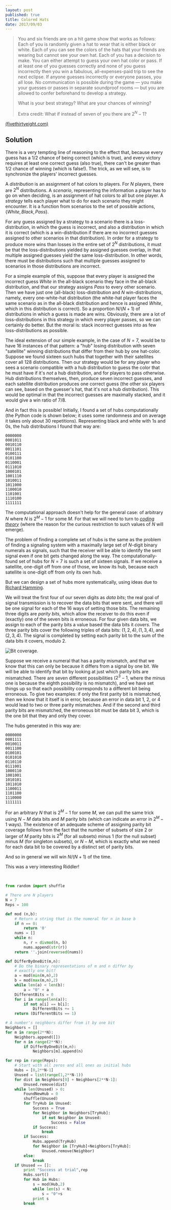 ```yaml
---
layout: post
published: true
title: Colored Hats
date: 2017/09/03
---
```


>You and six friends are on a hit game show that works as follows: Each of you is randomly given a hat to wear that is either black or white. Each of you can see the colors of the hats that your friends are wearing but cannot see your own hat. Each of you has a decision to make. You can either attempt to guess your own hat color or pass. If at least one of you guesses correctly and none of you guess incorrectly then you win a fabulous, all-expenses-paid trip to see the next eclipse. If anyone guesses incorrectly or everyone passes, you all lose. No communication is possible during the game — you make your guesses or passes in separate soundproof rooms — but you are allowed to confer beforehand to develop a strategy.
>
>What is your best strategy? What are your chances of winning?
>
>Extra credit: What if instead of seven of you there are $2^N−1$?

<!--more-->

[(fivethirtyeight.com)](https://fivethirtyeight.com/features/is-your-friend-full-of-it/)

## Solution

There is a very tempting line of reasoning to the effect that, because every guess has a $1/2$ chance of being correct (which is true), and every victory requires at least one correct guess (also true), there can't be greater than $1/2$ chance of winning (which is false!). The trick, as we will see, is to synchronize the players' incorrect guesses. 

A _distribution_ is an assignment of hat colors to players. For $N$ players, there are $2^N$ distributions.  A _scenario_, representing the information a player has to go on when deciding, is an assignment of hat colors to all but one player. A _strategy_ tells each player what to do for each scenario they might encounter. It is a function from scenarios to the set of possible actions, $\{White, Black, Pass\}$.

For any guess assigned by a strategy to a scenario there is a loss-distribution, in which the guess is incorrect, and also a distribution in which it is correct (which is a win-distribution if there are no incorrect guesses assigned to other scenarios in that distribution). In order for a strategy to produce more wins than losses in the entire set of $2^N$ distributions, it must be that the loss-distributions yielded by assigned guesses overlap, in that multiple assigned guesses yield the same loss-distribution. In other words, there must be distributions such that multiple guesses assigned to scenarios in those distributions are incorrect.

For a simple example of this, suppose that every player is assigned the incorrect guess $White$ in the all-black scenario they face in the all-black distribution, and that our strategy assigns $Pass$ to every other scenario.  Then we have just one (all-black) loss-distribution and $N$ win-distributions, namely, every one-white-hat distribution (the white-hat player faces the same scenario as in the all-black distribution and hence is assigned $White$, which in this distribution is correct). So a proportion $N/(N+1)$ of distributions in which a guess is made are wins.  Obviously, there are a lot of loss-distributions in this strategy in which every player passes, so we can certainly do better. But the moral is: stack incorrect guesses into as few loss-distributions as possible.

The ideal extension of our simple example, in the case of $N=7$, would be to have $16$ instances of that pattern: a "hub" losing distribution with seven "satellite" winning distributions that differ from their hub by one hat-color. Suppose we found sixteen such hubs that together with their satellites cover all $128$ distributions. Then our strategy would be for any player who sees a scenario compatible with a hub distribution to guess the color that he must have if it's _not_ a hub distribution, and for players to pass otherwise. Hub distributions themselves, then, produce seven incorrect guesses, and each satellite distribution produces one correct guess (the other six players can see, based on the guesser's hat, that it's not a hub distribution).  This would be optimal in that the incorrect guesses are maximally stacked, and it would give a win ratio of $7/8$.

And in fact this is possible! Initially, I found a set of hubs computationally (the Python code is shown below; it uses some randomness and on average it takes only about 30 repetitions). Representing black and white with $1$s and $0$s, the hub distributions I found that way are:

```
0000000
0001011
0010110
0011101
0100111
0101100
0110001
0111010
1000101
1001110
1010011
1011000
1100010
1101001
1110100
1111111
```

The computational approach doesn't help for the general case: of arbitrary $N$ where $N$ is $2^M-1$ for some $M$. For that we will need to turn to [_coding theory_](https://en.wikipedia.org/wiki/Forward_error_correction) (where the reason for the curious restriction to such values of $N$ will emerge). 

The problem of finding a complete set of hubs is the same as the problem of finding a signaling system with a maximally large set of $N$-digit binary numerals as signals, such that the receiver will be able to identify the sent signal even if one bit gets changed along the way. The computationally-found set of hubs for $N=7$ is such a set of sixteen signals. If we receive a satellite, one-digit off from one of those, we know its hub, because each satellite is one-digit off from only its own hub.

But we can design a set of hubs more systematically, using ideas due to [Richard Hamming](https://en.wikipedia.org/wiki/Hamming_code).  

We will treat the first four of our seven digits as _data bits_; the real goal of signal transmission is to recover the data bits that were sent, and there will be one signal for each of the $16$ ways of setting those bits. The remaining three digits are _parity bits_, which allow the receiver to do this even if (exactly) one of the seven bits is erroneous. For four given data bits, we assign to each of the parity bits a value based the data bits it _covers_. The three parity bits cover the following triples of data bits: $(1,2,4), (1,3,4),$ and $(2,3,4)$. The signal is completed by setting each parity bit to the sum of the data bits it covers, modulo $2$.

![Bit coverage.](/img/HammingCode.svg)

Suppose we receive a numeral that has a parity mismatch, and that we know that this can only be because it differs from a signal by one bit. We will be able to identify that bit by looking at just which parity bits are mismatched.  There are seven different possibilities ($2^3-1$, where the minus one is because the eighth possibility is no mismatch), and we have set things up so that each possibility corresponds to a different bit being erroneous.  To give two examples: if only the first parity bit is mismatched, then we know that it itself is in error, because an error in data bit $1$, $2$, or $4$ would lead to two or three parity mismatches. And if the second and third parity bits are mismatched, the erroneous bit must be data bit 3, which is the one bit that they and only they cover.

The hubs generated in this way are:

```
0000000
0001111
0010011
0011100
0100101
0101010
0110110
0111001
1000110
1001001
1010101
1011010
1100011
1101100
1110000
1111111
```

For an arbitrary $N$ that is $2^M-1$ for some $M$, we can pull the same trick using $N-M$ data bits and $M$ parity bits (which can indicate an error in $2^M-1$ ways). The existence of an adequate scheme of assigning parity bit coverage follows from the fact that the number of subsets of size $2$ or larger of $M$ parity bits is $2^M$ (for all subsets) minus $1$ (for the null subset) minus $M$ (for singleton subsets), or $N-M$, which is exactly what we need for each data bit to be covered by a distinct set of parity bits.

And so in general we will win $N/(N+1)$ of the time.

This was a very interesting Riddler! 

<br>

```python
from random import shuffle

# There are N players
N = 7
Reps = 100

def mod (n,b):
	# Return a string that is the numeral for n in base b
    if n == 0:
        return '0'
    nums = []
    while n:
        n, r = divmod(n, b)
        nums.append(str(r))
    return ''.join(reversed(nums))

def DifferByOneBit(m,n):
	# Do the binary representations of m and n differ by
	# exactly one bit?
	a = mod(min(m,n),2)
	b = mod(max(m,n),2)
	while len(a) < len(b):
		a = "0" + a
	DifferentBits = 0
	for i in range(len(a)):
		if not a[i] == b[i]:
			DifferentBits += 1
	return (DifferentBits == 1)

# A number's neighbors differ from it by one bit
Neighbors = []
for m in range(2**N):
	Neighbors.append([])
	for n in range(2**N):
		if DifferByOneBit(m,n):
			Neighbors[m].append(n)

for rep in range(Reps):
	# Start with all zeros and all ones as initial hubs
	Hubs = [0,2**N-1]
	Unused = list(range(1,2**N-1))
	for dist in Neighbors[0] + Neighbors[2**N-1]:
		Unused.remove(dist)
	while len(Unused) > 0:
		FoundNewHub = 0
		shuffle(Unused)
		for TryHub in Unused:
			Success = True
			for Neighbor in Neighbors[TryHub]:
				if not Neighbor in Unused:
					Success = False
			if Success:
				break
		if Success:
			Hubs.append(TryHub)
			for Neighbor in [TryHub]+Neighbors[TryHub]:
				Unused.remove(Neighbor)
		else: 
			break
	if Unused == []:
		print "Success at trial",rep
		Hubs.sort()
		for Hub in Hubs:
			s = mod(Hub,2)
			while len(s) < N:
				s = "0"+s
			print s
		break
```

<br>
